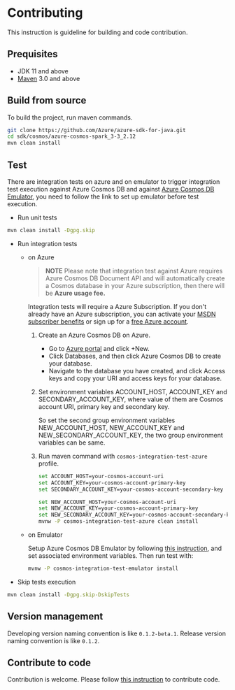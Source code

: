 # Contributing
This instruction is guideline for building and code contribution.

## Prequisites
- JDK 11 and above
- [Maven](https://maven.apache.org/) 3.0 and above

## Build from source
To build the project, run maven commands.

```bash
git clone https://github.com/Azure/azure-sdk-for-java.git 
cd sdk/cosmos/azure-cosmos-spark_3-3_2.12
mvn clean install
```

## Test
There are integration tests on azure and on emulator to trigger integration test execution
against Azure Cosmos DB and against 
[Azure Cosmos DB Emulator](https://docs.microsoft.com/azure/cosmos-db/local-emulator), you need to 
follow the link to set up emulator before test execution.

- Run unit tests
```bash
mvn clean install -Dgpg.skip
```

- Run integration tests
   - on Azure 
     >**NOTE** Please note that integration test against Azure requires Azure Cosmos DB Document 
     >API and will automatically create a Cosmos database in your Azure subscription, then there 
     >will be **Azure usage fee.**
 
     Integration tests will require a Azure Subscription. If you don't already have an Azure 
     subscription, you can activate your
      [MSDN subscriber benefits](https://azure.microsoft.com/pricing/member-offers/msdn-benefits-details/) 
      or sign up for a [free Azure account](https://azure.microsoft.com/free/). 
  
     1. Create an Azure Cosmos DB on Azure.
        - Go to [Azure portal](https://portal.azure.com/) and click +New.
        - Click Databases, and then click Azure Cosmos DB to create your database. 
        - Navigate to the database you have created, and click Access keys and copy your 
        URI and access keys for your database.
  
     2. Set environment variables ACCOUNT_HOST, ACCOUNT_KEY and SECONDARY_ACCOUNT_KEY, where value 
     of them are Cosmos account URI, primary key and secondary key. 
     
        So set the 
        second group environment variables NEW_ACCOUNT_HOST, NEW_ACCOUNT_KEY and 
        NEW_SECONDARY_ACCOUNT_KEY, the two group environment variables can be same.
     3. Run maven command with `cosmos-integration-test-azure` profile. 
  
        ```bash
        set ACCOUNT_HOST=your-cosmos-account-uri
        set ACCOUNT_KEY=your-cosmos-account-primary-key
        set SECONDARY_ACCOUNT_KEY=your-cosmos-account-secondary-key
        
        set NEW_ACCOUNT_HOST=your-cosmos-account-uri
        set NEW_ACCOUNT_KEY=your-cosmos-account-primary-key
        set NEW_SECONDARY_ACCOUNT_KEY=your-cosmos-account-secondary-key
        mvnw -P cosmos-integration-test-azure clean install
        ```
        
   - on Emulator
   
     Setup Azure Cosmos DB Emulator by following 
     [this instruction](https://docs.microsoft.com/azure/cosmos-db/local-emulator), and set 
     associated environment variables. Then run test with:
     ```bash
     mvnw -P cosmos-integration-test-emulator install
     ```


- Skip tests execution
```bash
mvn clean install -Dgpg.skip-DskipTests
```

## Version management
Developing version naming convention is like `0.1.2-beta.1`. Release version naming convention is like `0.1.2`. 

## Contribute to code
Contribution is welcome. Please follow 
[this instruction](https://github.com/Azure/azure-sdk-for-java/blob/main/CONTRIBUTING.md) to contribute code.
